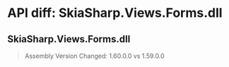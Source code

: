 # API diff: SkiaSharp.Views.Forms.dll

## SkiaSharp.Views.Forms.dll

> Assembly Version Changed: 1.60.0.0 vs 1.59.0.0

